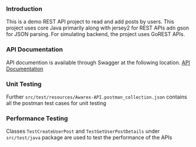 ### Introduction
This is a demo REST API project to read and add posts by users. This project uses core Java primarily along with jersey2 for REST APIs adn gson for JSON parsing. 
For simulating backend, the project uses GoREST APIs.

### API Documentation
API documention is available through Swagger at the following location. 
[API Documentation](http://localhost:8080/awarex/swagger/)

### Unit Testing
Further `src/test/resources/Awarex-API.postman_collection.json` contains all the postman test cases for unit testing

### Performance Testing
Classes `TestCreateUserPost` and `TestGetUserPostDetails` under `src/test/java` package are used to test the performance of the APIs
